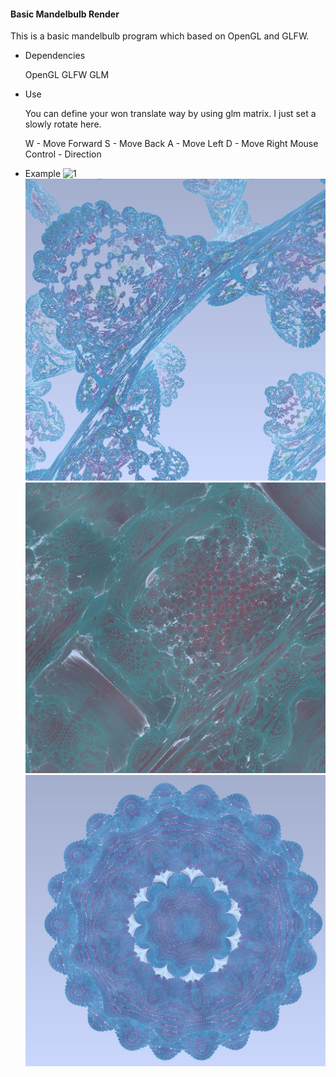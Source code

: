 ####  Basic Mandelbulb Render

This is a basic mandelbulb program which based on OpenGL and GLFW.

- Dependencies

  OpenGL
  GLFW
  GLM

- Use

  You can define your won translate way by using glm matrix. I just set a slowly rotate here.

  W				- Move Forward
  S				  - Move Back
  A				  - Move Left
  D				 - Move Right
  Mouse Control 				- Direction

- Example
![1](/Picture/Growth.gif)
![2](/Picture/4.jpg)
![3](/Picture/3.jpg)
![4](/Picture/1.jpg)
